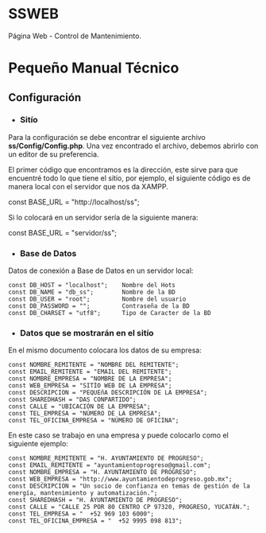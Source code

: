 # SSWEB

Página Web - Control de Mantenimiento. 

# Pequeño Manual Técnico

## Configuración 

- ### **Sitío**

Para la configuración se debe encontrar el siguiente archivo **ss/Config/Config.php**. Una vez encontrado el archivo, debemos abrirlo con un editor de su preferencia. 

El primer código que encontramos es la dirección, este sirve para que encuentré todo lo que tiene el sitio, por ejemplo, el siguiente código es de manera local con el servidor que nos da XAMPP. 

const BASE_URL = "http://localhost/ss";

Si lo colocará en un servidor sería de la siguiente manera: 

const BASE_URL = "servidor/ss";

- ### **Base de Datos** 

Datos de conexión a Base de Datos en un servidor local: 

	const DB_HOST = "localhost";    Nombre del Hots
	const DB_NAME = "db_ss";        Nombre de la BD
	const DB_USER = "root";         Nombre del usuario
	const DB_PASSWORD = "";         Contraseña de la BD
	const DB_CHARSET = "utf8";      Tipo de Caracter de la BD

- ### **Datos que se mostrarán en el sitío** 

En el mismo documento colocara los datos de su empresa: 

    const NOMBRE_REMITENTE = "NOMBRE DEL REMITENTE"; 
    const EMAIL_REMITENTE = "EMAIL DEL REMITENTE"; 
    const NOMBRE_EMPRESA = "NOMBRE DE LA EMPRESA";
    const WEB_EMPRESA = "SITÍO WEB DE LA EMPRESA";
    const DESCRIPCION = "PEQUEñA DESCRIPCIÓN DE LA EMPRESA";
    const SHAREDHASH = "DAS CONPARTIDO";
    const CALLE = "UBICACIÓN DE LA EMPRESA";
    const TEL_EMPRESA = "NÚMERO DE LA EMPRESA";
    const TEL_OFICINA_EMPRESA = "NÚMERO DE OFICINA";
  
 En este caso se trabajo en una empresa y puede colocarlo como el siguiente ejemplo: 
 
	const NOMBRE_REMITENTE = "H. AYUNTAMIENTO DE PROGRESO";
	const EMAIL_REMITENTE = "ayuntamientoprogreso@gmail.com";
	const NOMBRE_EMPRESA = "H. AYUNTAMIENTO DE PROGRESO";
	const WEB_EMPRESA = "http://www.ayuntamientodeprogreso.gob.mx";
	const DESCRIPCION = "Un socio de confianza en temas de gestión de la energía, mantenimiento y automatización.";
	const SHAREDHASH = "H. AYUNTAMIENTO DE PROGRESO";
	const CALLE = "CALLE 25 POR 80 CENTRO CP 97320, PROGRESO, YUCATÁN.";
	const TEL_EMPRESA = "  +52 969 103 6000";
	const TEL_OFICINA_EMPRESA = "  +52 9995 098 813";
 
 
 
